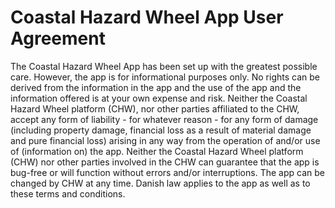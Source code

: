 # Coastal Hazard Wheel App User Agreement


The Coastal Hazard Wheel App has been set up with the greatest possible care. However, the app is for informational purposes only. No rights can be derived from the information in the app and the use of the app and the information offered is at your own expense and risk. Neither the Coastal Hazard Wheel platform (CHW), nor other parties affiliated to the CHW, accept any form of liability - for whatever reason - for any form of damage (including property damage, financial loss as a result of material damage and pure financial loss) arising in any way from the operation of and/or use of (information on) the app.
Neither the Coastal Hazard Wheel platform (CHW) nor other parties involved in the CHW can guarantee that the app is bug-free or will function without errors and/or interruptions. The app can be changed by CHW at any time. Danish law applies to the app as well as to these terms and conditions.
